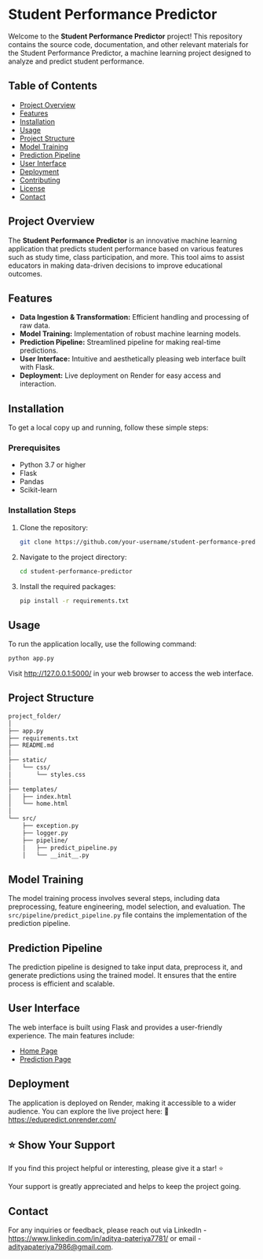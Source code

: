 # Student Performance Predictor

Welcome to the **Student Performance Predictor** project! This repository contains the source code, documentation, and other relevant materials for the Student Performance Predictor, a machine learning project designed to analyze and predict student performance.

## Table of Contents
* [Project Overview](#project-overview)
* [Features](#features)
* [Installation](#installation)
* [Usage](#usage)
* [Project Structure](#project-structure)
* [Model Training](#model-training)
* [Prediction Pipeline](#prediction-pipeline)
* [User Interface](#user-interface)
* [Deployment](#deployment)
* [Contributing](#contributing)
* [License](#license)
* [Contact](#contact)

## Project Overview
The **Student Performance Predictor** is an innovative machine learning application that predicts student performance based on various features such as study time, class participation, and more. This tool aims to assist educators in making data-driven decisions to improve educational outcomes.

## Features
* **Data Ingestion & Transformation:** Efficient handling and processing of raw data.
* **Model Training:** Implementation of robust machine learning models.
* **Prediction Pipeline:** Streamlined pipeline for making real-time predictions.
* **User Interface:** Intuitive and aesthetically pleasing web interface built with Flask.
* **Deployment:** Live deployment on Render for easy access and interaction.

## Installation
To get a local copy up and running, follow these simple steps:

### Prerequisites
* Python 3.7 or higher
* Flask
* Pandas
* Scikit-learn

### Installation Steps
1. Clone the repository:
    ```bash
    git clone https://github.com/your-username/student-performance-predictor.git
    ```
2. Navigate to the project directory:
    ```bash
    cd student-performance-predictor
    ```
3. Install the required packages:
    ```bash
    pip install -r requirements.txt
    ```

## Usage
To run the application locally, use the following command:
```bash
python app.py
````

Visit http://127.0.0.1:5000/ in your web browser to access the web interface.

## Project Structure
````bash
project_folder/
│
├── app.py
├── requirements.txt
├── README.md
│
├── static/
│   └── css/
│       └── styles.css
│
├── templates/
│   ├── index.html
│   └── home.html
│
└── src/
    ├── exception.py
    ├── logger.py
    ├── pipeline/
    │   ├── predict_pipeline.py
    │   └── __init__.py

````

## Model Training
The model training process involves several steps, including data preprocessing, feature engineering, model selection, and evaluation. The `src/pipeline/predict_pipeline.py` file contains the implementation of the prediction pipeline.

## Prediction Pipeline
The prediction pipeline is designed to take input data, preprocess it, and generate predictions using the trained model. It ensures that the entire process is efficient and scalable.

## User Interface
The web interface is built using Flask and provides a user-friendly experience. The main features include:
* [Home Page](#homepage)
* [Prediction Page](#predictionpage)

## Deployment
The application is deployed on Render, making it accessible to a wider audience. You can explore the live project here: 🌟 https://edupredict.onrender.com/

## ⭐️ Show Your Support

If you find this project helpful or interesting, please give it a star! ⭐️

Your support is greatly appreciated and helps to keep the project going.

## Contact
For any inquiries or feedback, please reach out via LinkedIn - https://www.linkedin.com/in/aditya-pateriya7781/ or email - adityapateriya7986@gmail.com.
